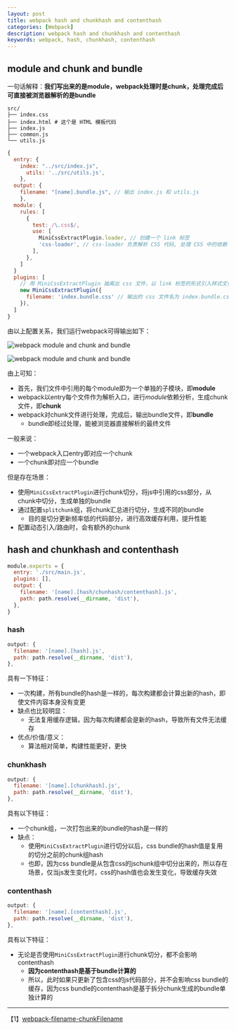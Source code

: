 ```yaml
---
layout: post
title: webpack hash and chunkhash and contenthash
categories: [Webpack]
description: webpack hash and chunkhash and contenthash
keywords: webpack, hash, chunkhash, contenthash
---
```


## module and chunk and bundle

一句话解释：**我们写出来的是module，webpack处理时是chunk，处理完成后可直接被浏览器解析的是bundle**

```text
src/
├── index.css
├── index.html # 这个是 HTML 模板代码
├── index.js
├── common.js
└── utils.js
```

```js
{
  entry: {
    index: "../src/index.js",
      utils: '../src/utils.js',
    },
  output: {
    filename: "[name].bundle.js", // 输出 index.js 和 utils.js
    },
  module: {
    rules: [
      {
        test: /\.css$/,
        use: [
          MiniCssExtractPlugin.loader, // 创建一个 link 标签
          'css-loader', // css-loader 负责解析 CSS 代码, 处理 CSS 中的依赖
        ],
      },
    ]
  }
  plugins: [
    // 用 MiniCssExtractPlugin 抽离出 css 文件，以 link 标签的形式引入样式文件
    new MiniCssExtractPlugin({
      filename: 'index.bundle.css' // 输出的 css 文件名为 index.bundle.css
    }),
  ]
}
```

由以上配置关系，我们运行webpack可得输出如下：

![webpack module and chunk and bundle]({{site.url}}/assets/images/webpack/02.jpg)

![webpack module and chunk and bundle]({{site.url}}/assets/images/webpack/01.jpg)

由上可知：
* 首先，我们文件中引用的每个module即为一个单独的子模块，即**module**
* webpack以entry每个文件作为解析入口，进行*module*依赖分析，生成chunk文件，即**chunk**
* webpack对chunk文件进行处理，完成后，输出bundle文件，即**bundle**
  * bundle即经过处理，能被浏览器直接解析的最终文件

一般来说：
* 一个webpack入口entry即对应一个chunk
* 一个chunk即对应一个bundle

但是存在场景：
* 使用`MiniCssExtractPlugin`进行chunk切分，将js中引用的css部分，从chunk中切分，生成单独的bundle
* 通过配置`splitchunk`组，将chunk汇总进行切分，生成不同的bundle
  * 目的是切分更新频率低的代码部分，进行高效缓存利用，提升性能
* 配置动态引入/路由时，会有额外的chunk


## hash and chunkhash and contenthash

```js
module.exports = {
  entry: './src/main.js',
  plugins: [],
  output: {
    filename: '[name].[hash/chunhash/contenthash].js',
    path: path.resolve(__dirname, 'dist'),
  },
}
```

### hash

```js
output: {
  filename: '[name].[hash].js',
  path: path.resolve(__dirname, 'dist'),
},
```

具有一下特征：
* 一次构建，所有bundle的hash是一样的，每次构建都会计算出新的hash，即使文件内容本身没有变更
* 缺点也比较明显：
  * 无法复用缓存逻辑，因为每次构建都会是新的hash，导致所有文件无法缓存
* 优点/价值/意义：
  * 算法相对简单，构建性能更好，更快

### chunkhash

```js
output: {
  filename: '[name].[chunkhash].js',
  path: path.resolve(__dirname, 'dist'),
},
```

具有以下特征：
* 一个chunk组，一次打包出来的bundle的hash是一样的
* 缺点：
  * 使用`MiniCssExtractPlugin`进行切分以后，css bundle的hash值是复用的切分之前的chunk组hash
  * 也即，因为css bundle是从包含css的jschunk组中切分出来的，所以存在场景，仅当js发生变化时，css的hash值也会发生变化，导致缓存失效

### contenthash

```js
output: {
  filename: '[name].[contenthash].js',
  path: path.resolve(__dirname, 'dist'),
},
```

具有以下特征：
* 无论是否使用`MiniCssExtractPlugin`进行chunk切分，都不会影响contenthash
  * **因为contenthash是基于bundle计算的**
  * 所以，此时如果只更新了包含css的js代码部分，并不会影响css bundle的缓存，因为css bundle的contenthash是基于拆分chunk生成的bundle单独计算的

---

【1】[webpack-filename-chunkFilename](https://www.cnblogs.com/skychx/p/webpack-filename-chunkFilename.html)
